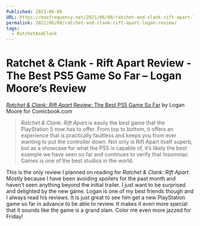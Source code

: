 ```yaml
---
Published: 2021-06-08
URL: https://maxfrequency.net/2021/06/08/ratchet-and-clank-rift-apart-logan-review/
permalink: 2021/06/08/ratchet-and-clank-rift-apart-logan-review/
tags:
  - RatchetAndClank
---
```

# Ratchet & Clank - Rift Apart Review - The Best PS5 Game So Far – Logan Moore’s Review

[*Ratchet & Clank: Rift Apart* Review: The Best PS5 Game So Far](https://comicbook.com/gaming/news/ratchet-and-clank-rift-apart-ps5-review/) by Logan Moore for Comicbook.com

> *Ratchet & Clank: Rift Apart* is easily the best game that the PlayStation 5 now has to offer. From top to bottom, it offers an experience that is practically faultless and keeps you from ever wanting to put the controller down. Not only is Rift Apart itself superb, but as a showcase for what the PS5 is capable of, it’s likely the best example we have seen so far and continues to verify that Insomniac Games is one of the best studios in the world.

This is the only review I planned on reading for *Ratchet & Clank: Rift Apart*. Mostly because I have been avoiding spoilers for the past month and haven’t seen anything beyond the initial trailer. I just want to be surprised and delighted by the new game. Logan is one of my best friends though and I always read his reviews. It is just great to see him get a new PlayStation game so far in advance to be able to review. It makes it even more special that it sounds like the game is a grand slam. Color me even more jazzed for Friday!